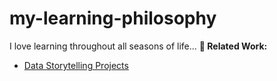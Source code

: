 # my-learning-philosophy
I love learning throughout all seasons of life...
**🔗 Related Work:**
- [Data Storytelling Projects](https://www.kaggle.com/giuliatorrentia)
